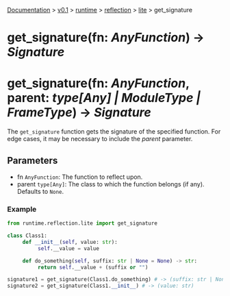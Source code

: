[Documentation](/docs/documentation.md) >
 [v0.1](/docs/0.1/version.md) >
  [runtime](/docs/0.1/runtime/module.md) >
   [reflection](/docs/0.1/runtime/reflection/module.md) >
    [lite](/docs/0.1/runtime/reflection/lite/module.md) >
     get_signature

# get_signature(fn: _AnyFunction_) -> _Signature_

# get_signature(fn: _AnyFunction_, parent: _type[Any] | ModuleType | FrameType_) -> _Signature_

The `get_signature` function gets the signature of the specified function. For edge cases, it may be necessary to include the _parent_ parameter.

## Parameters

- fn `AnyFunction`: The function to reflect upon.
- parent `type[Any]`: The class to which the function belongs (if any). Defaults to `None`.

### Example

```python
from runtime.reflection.lite import get_signature

class Class1:
     def __init__(self, value: str):
          self.__value = value

     def do_something(self, suffix: str | None = None) -> str:
          return self.__value + (suffix or "")

signature1 = get_signature(Class1.do_something) # -> (suffix: str | None) -> str
signature2 = get_signature(Class1.__init__) # -> (value: str)
```